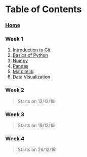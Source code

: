 # Table of Contents

### [Home](https://github.com/ramrathi/IECSE-ML-Winter18/wiki)

### Week 1
1. [Introduction to Git](https://github.com/ramrathi/IECSE-ML-Winter18/wiki/Git-Intro)
2. [Basics of Python](https://github.com/ramrathi/IECSE-ML-Winter18/wiki/Python-Basics)
3. [Numpy](https://github.com/ramrathi/IECSE-ML-Winter18/wiki/Numpy)
4. [Pandas](https://github.com/ramrathi/IECSE-ML-Winter18/wiki/Pandas)
5. [Matplotlib](https://github.com/ramrathi/IECSE-ML-Winter18/wiki/Matplotlib)
6. [Data Visualization](https://github.com/ramrathi/IECSE-ML-Winter18/wiki/Data-Visualisation)

### Week 2
> Starts on 12/12/18
### Week 3
> Starts on 19/12/18
### Week 4
> Starts on 26/12/18


